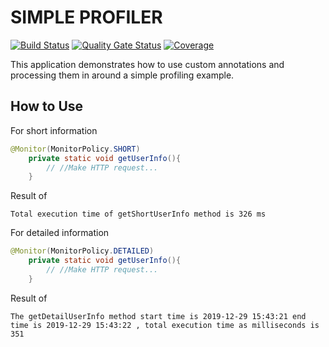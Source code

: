 # SIMPLE PROFILER
[![Build Status](https://travis-ci.org/hakdogan/simpleprofiler.svg?branch=master)](https://travis-ci.org/hakdogan/simpleprofiler)
[![Quality Gate Status](https://sonarcloud.io/api/project_badges/measure?project=com.kodcu%3Asimple-profiler&metric=alert_status)](https://sonarcloud.io/dashboard?id=com.kodcu%3Asimple-profiler)
[![Coverage](https://sonarcloud.io/api/project_badges/measure?project=com.kodcu%3Asimple-profiler&metric=coverage)](https://sonarcloud.io/dashboard?id=com.kodcu%3Asimple-profiler)

This application demonstrates how to use custom annotations and processing them in around a simple profiling example.

## How to Use

For short information

```java
@Monitor(MonitorPolicy.SHORT)
    private static void getUserInfo(){
        // //Make HTTP request...
    }
```

Result of
```
Total execution time of getShortUserInfo method is 326 ms
```

For detailed information
```java
@Monitor(MonitorPolicy.DETAILED)
    private static void getUserInfo(){
        // //Make HTTP request...
    }
```

Result of
```
The getDetailUserInfo method start time is 2019-12-29 15:43:21 end time is 2019-12-29 15:43:22 , total execution time as milliseconds is 351
```